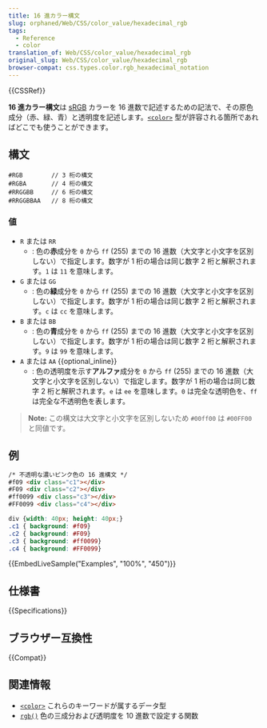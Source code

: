 ```yaml
---
title: 16 進カラー構文
slug: orphaned/Web/CSS/color_value/hexadecimal_rgb
tags:
  - Reference
  - color
translation_of: Web/CSS/color_value/hexadecimal_rgb
original_slug: Web/CSS/color_value/hexadecimal_rgb
browser-compat: css.types.color.rgb_hexadecimal_notation
---
```

{{CSSRef}}

**16 進カラー構文**は [sRGB](/ja/docs/Glossary/RGB) カラーを 16 進数で記述するための記法で、その原色成分（赤、緑、青）と透明度を記述します。[`<color>`](/ja/docs/Web/CSS/color_value) 型が許容される箇所であればどこでも使うことができます。

## 構文

```
#RGB        // 3 桁の構文
#RGBA       // 4 桁の構文
#RRGGBB     // 6 桁の構文
#RRGGBBAA   // 8 桁の構文
```

### 値

- `R` または `RR`
  - : 色の**赤**成分を `0` から `ff` (255) までの 16 進数（大文字と小文字を区別しない）で指定します。数字が 1 桁の場合は同じ数字 2 桁と解釈されます。`1` は `11` を意味します。
- `G` または `GG`
  - : 色の**緑**成分を `0` から `ff` (255) までの 16 進数（大文字と小文字を区別しない）で指定します。数字が 1 桁の場合は同じ数字 2 桁と解釈されます。`c` は `cc` を意味します。
- `B` または `BB`
  - : 色の**青**成分を `0` から `ff` (255) までの 16 進数（大文字と小文字を区別しない）で指定します。数字が 1 桁の場合は同じ数字 2 桁と解釈されます。`9` は `99` を意味します。
- `A` または `AA` {{optional_inline}}
  - : 色の透明度を示す**アルファ**成分を `0` から `ff` (255) までの 16 進数（大文字と小文字を区別しない）で指定します。数字が 1 桁の場合は同じ数字 2 桁と解釈されます。`e` は `ee` を意味します。`0` は完全な透明色を、`ff` は完全な不透明色を表します。

> **Note:** この構文は大文字と小文字を区別しないため `#00ff00` は `#00FF00` と同値です。

## 例

```html
/* 不透明な濃いピンク色の 16 進構文 */
#f09 <div class="c1"></div>
#F09 <div class="c2"></div>
#ff0099 <div class="c3"></div>
#FF0099 <div class="c4"></div>
```

```css
div {width: 40px; height: 40px;}
.c1 { background: #f09}
.c2 { background: #F09}
.c3 { background: #ff0099}
.c4 { background: #FF0099}
```

{{EmbedLiveSample("Examples", "100%", "450")}}

## 仕様書

{{Specifications}}

## ブラウザー互換性

{{Compat}}

## 関連情報

- [`<color>`](/ja/docs/Web/CSS/color_value) これらのキーワードが属するデータ型
- [`rgb()`](/ja/docs/Web/CSS/color_value/rgb) 色の三成分および透明度を 10 進数で設定する関数
